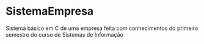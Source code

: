 # SistemaEmpresa
Sistema básico em C de uma empresa feita com conhecimentos do primeiro semestre do curso de Sistemas de Informação
